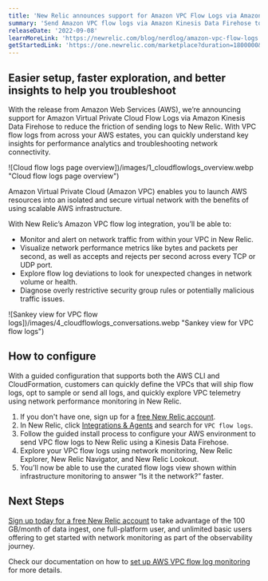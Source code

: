 ```yaml
---
title: 'New Relic announces support for Amazon VPC Flow Logs via Amazon Kinesis Data Firehose'
summary: 'Send Amazon VPC flow logs via Amazon Kinesis Data Firehose to reduce Amazon CloudWatch related costs and to explore and navigate flow logs across the technology estate'
releaseDate: '2022-09-08'
learnMoreLink: 'https://newrelic.com/blog/nerdlog/amazon-vpc-flow-logs'
getStartedLink: 'https://one.newrelic.com/marketplace?duration=1800000&state=79e952e9-b09e-3343-2a9c-481337ff28ac'
---
```


## Easier setup, faster exploration, and better insights to help you troubleshoot

With the release from Amazon Web Services (AWS), we’re announcing support for Amazon Virtual Private Cloud Flow Logs via Amazon Kinesis Data Firehose to reduce the friction of sending logs to New Relic. With VPC flow logs from across your AWS estates, you can quickly understand key insights for performance analytics and troubleshooting network connectivity.

![Cloud flow logs page overview])/images/1_cloudflowlogs_overview.webp "Cloud flow logs page overview")

Amazon Virtual Private Cloud (Amazon VPC) enables you to launch AWS resources into an isolated and secure virtual network with the benefits of using scalable AWS infrastructure.

With New Relic’s Amazon VPC flow log integration, you’ll be able to:

- Monitor and alert on network traffic from within your VPC in New Relic.
- Visualize network performance metrics like bytes and packets per second, as well as accepts and rejects per second across every TCP or UDP port.
- Explore flow log deviations to look for unexpected changes in network volume or health.
- Diagnose overly restrictive security group rules or potentially malicious traffic issues.

![Sankey view for VPC flow logs])/images/4_cloudflowlogs_conversations.webp "Sankey view for VPC flow logs")

## How to configure

With a guided configuration that supports both the AWS CLI and CloudFormation, customers can quickly define the VPCs that will ship flow logs, opt to sample or send all logs, and quickly explore VPC telemetry using network performance monitoring in New Relic.

1. If you don't have one, sign up for a [free New Relic account](https://newrelic.com/signup).
2. In New Relic, click [Integrations & Agents](https://one.newrelic.com/marketplace?duration=1800000&state=79e952e9-b09e-3343-2a9c-481337ff28ac) and search for `VPC flow logs`.
3. Follow the guided install process to configure your AWS environment to send VPC flow logs to New Relic using a Kinesis Data Firehose.
4. Explore your VPC flow logs using network monitoring, New Relic Explorer, New Relic Navigator, and New Relic Lookout.
5. You’ll now be able to use the curated flow logs view shown within infrastructure monitoring to answer “Is it the network?” faster.

## Next Steps

[Sign up today for a free New Relic account](https://newrelic.com/signup) to take advantage of the 100 GB/month of data ingest, one full-platform user, and unlimited basic users offering to get started with network monitoring as part of the observability journey.

Check our documentation on how to [set up AWS VPC flow log monitoring](/docs/network-performance-monitoring/setup-performance-monitoring/cloud-flow-logs/aws-vpc-flow-log-monitoring) for more details.
